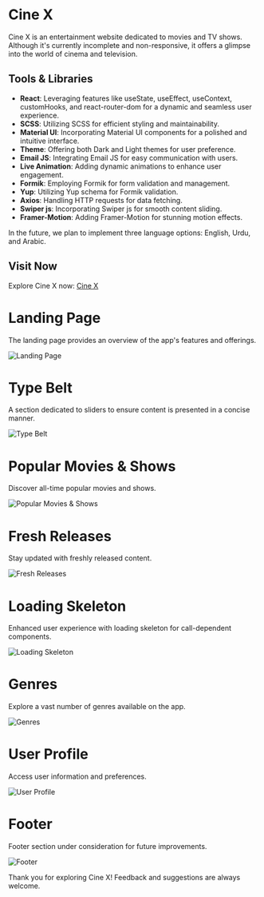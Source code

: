 # Cine X

Cine X is an entertainment website dedicated to movies and TV shows. Although it's currently incomplete and non-responsive, it offers a glimpse into the world of cinema and television.

## Tools & Libraries

- **React**: Leveraging features like useState, useEffect, useContext, customHooks, and react-router-dom for a dynamic and seamless user experience.
- **SCSS**: Utilizing SCSS for efficient styling and maintainability.
- **Material UI**: Incorporating Material UI components for a polished and intuitive interface.
- **Theme**: Offering both Dark and Light themes for user preference.
- **Email JS**: Integrating Email JS for easy communication with users.
- **Live Animation**: Adding dynamic animations to enhance user engagement.
- **Formik**: Employing Formik for form validation and management.
- **Yup**: Utilizing Yup schema for Formik validation.
- **Axios**: Handling HTTP requests for data fetching.
- **Swiper js**: Incorporating Swiper js for smooth content sliding.
- **Framer-Motion**: Adding Framer-Motion for stunning motion effects.

In the future, we plan to implement three language options: English, Urdu, and Arabic.

## Visit Now

Explore Cine X now: [Cine X](https://cinx.vercel.app/)

# Landing Page

The landing page provides an overview of the app's features and offerings.

![Landing Page](./ReadMeImages/Landing.png)

# Type Belt

A section dedicated to sliders to ensure content is presented in a concise manner.

![Type Belt](./ReadMeImages/Landing2.png)

# Popular Movies & Shows

Discover all-time popular movies and shows.

![Popular Movies & Shows](./ReadMeImages/Popular.png)

# Fresh Releases

Stay updated with freshly released content.

![Fresh Releases](./ReadMeImages/Releases.png)

# Loading Skeleton

Enhanced user experience with loading skeleton for call-dependent components.

![Loading Skeleton](./ReadMeImages/Skeleton.png)

# Genres

Explore a vast number of genres available on the app.

![Genres](./ReadMeImages/Genres.png)

# User Profile

Access user information and preferences.

![User Profile](./ReadMeImages/Profile.png)

# Footer

Footer section under consideration for future improvements.

![Footer](./ReadMeImages/Footer.png)

Thank you for exploring Cine X! Feedback and suggestions are always welcome.
